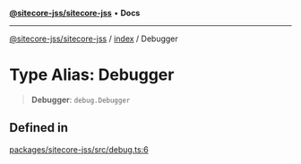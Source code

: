[**@sitecore-jss/sitecore-jss**](../../README.md) • **Docs**

***

[@sitecore-jss/sitecore-jss](../../README.md) / [index](../README.md) / Debugger

# Type Alias: Debugger

> **Debugger**: `debug.Debugger`

## Defined in

[packages/sitecore-jss/src/debug.ts:6](https://github.com/Sitecore/jss/blob/e262abe22bc8a139a1918b5a0c59cdb2b7252133/packages/sitecore-jss/src/debug.ts#L6)
